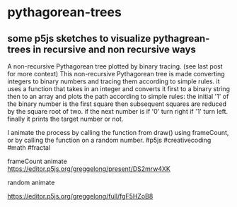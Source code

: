 # pythagorean-trees
## some p5js sketches to visualize pythagrean-trees in recursive and non recursive ways
A non-recursive Pythagorean tree plotted by binary tracing. (see last post for more context)
This non-recursive Pythagorean tree is made converting integers to binary numbers and tracing them according to simple rules. it uses a function that  takes in an integer and  converts it first to a binary string then to an array and plots the path according to simple rules:
the initial '1' of the binary number is the first square then subsequent squares are reduced by  the square root of two. if the next number is if '0' turn right if '1' turn left. finally it prints the target number or not.

I animate the process by calling the function from draw() using frameCount, or by calling the function on a random number.
#p5js #creativecoding #math #fractal



frameCount animate
https://editor.p5js.org/greggelong/present/DS2mrw4XK

random animate

https://editor.p5js.org/greggelong/full/fgF5HZoB8
